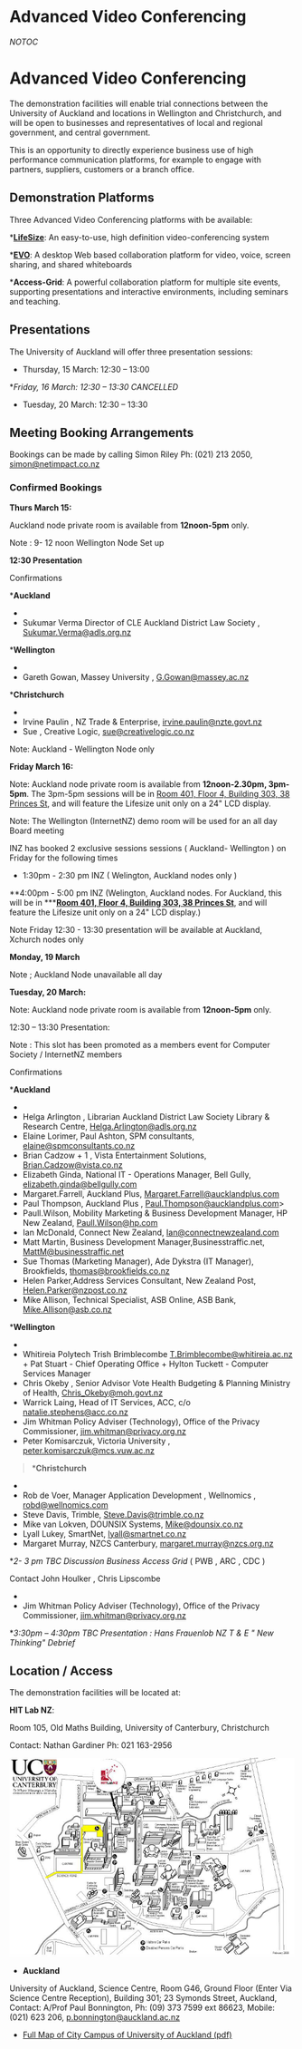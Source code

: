 # Advanced Video Conferencing

_*NOTOC*_

# Advanced Video Conferencing


The demonstration facilities will enable trial connections between the University of Auckland and locations in Wellington and Christchurch, and will be open to businesses and representatives of local and regional government, and central government.

This is an opportunity to directly experience business use of high performance communication platforms, for example to engage with partners, suppliers, customers or a branch office.

## Demonstration Platforms

Three Advanced Video Conferencing platforms with be available:

***[LifeSize](http://www.lifesize.com)**: An easy-to-use, high definition video-conferencing system

***[EVO](https://reannz.atlassian.net/wiki/pages/createpage.action?spaceKey=BeSTGRID&title=Template__EVO_vignette&linkCreation=true&fromPageId=3818228891)**: A desktop Web based collaboration platform for video, voice, screen sharing, and shared whiteboards

***Access-Grid**: A powerful collaboration platform for multiple site events, supporting presentations and interactive environments, including seminars and teaching.

## Presentations

The University of Auckland will offer three presentation sessions:

- Thursday, 15 March: 12:30 – 13:00

**Friday, 16 March: 12:30 – 13:30 *CANCELLED** 
- Tuesday, 20 March: 12:30 – 13:30

## Meeting Booking Arrangements

Bookings can be made by calling Simon Riley Ph: (021) 213 2050, simon@netimpact.co.nz

### Confirmed Bookings

**Thurs March 15:**

Auckland node private room is available from **12noon-5pm** only.

Note : 9- 12 noon Wellington Node Set up 

**12:30 Presentation**

Confirmations 

***Auckland**

- 
- Sukumar Verma Director of CLE Auckland District Law Society , Sukumar.Verma@adls.org.nz

***Wellington**

- 
- Gareth Gowan, Massey University , G.Gowan@massey.ac.nz

***Christchurch**

- 
- Irvine Paulin , NZ Trade & Enterprise, irvine.paulin@nzte.govt.nz
- Sue , Creative Logic,  sue@creativelogic.co.nz

Note: Auckland - Wellington Node only 

**Friday March 16:**

Note: Auckland node private room is available from **12noon-2.30pm, 3pm-5pm**. The 3pm-5pm sessions will be in [Room 401, Floor 4,  Building 303, 38 Princes St](https://reannz.atlassian.net/wiki/pages/createpage.action?spaceKey=BeSTGRID&title=Room%20401%2C%20Floor%204%2C%20%20Building%20303%2C%2038%20Princes%20St&linkCreation=true&fromPageId=3818228891), and will feature the Lifesize unit only on a 24" LCD display.

Note: The  Wellington (InternetNZ) demo room will be used for an all day Board meeting

INZ has booked 2 exclusive sessions sessions ( Auckland- Wellington ) on Friday for the following times

- 1:30pm - 2:30 pm INZ ( Welington, Auckland nodes only )

**4:00pm - 5:00 pm INZ (Welington, Auckland nodes. For Auckland, this will be in *****[Room 401, Floor 4,  Building 303, 38 Princes St](https://reannz.atlassian.net/wiki/pages/createpage.action?spaceKey=BeSTGRID&title=Room%20401%2C%20Floor%204%2C%20%20Building%20303%2C%2038%20Princes%20St&linkCreation=true&fromPageId=3818228891)**, and will feature the Lifesize unit only on a 24" LCD display.) 

Note  Friday 12:30 - 13:30 presentation will  be available at  Auckland, Xchurch nodes only 

**Monday, 19 March** 

Note ; Auckland Node unavailable all day 

**Tuesday, 20 March:**

Note: Auckland node private room is available from **12noon-5pm** only.

12:30 – 13:30 Presentation: 

Note :  This slot has been promoted as a members event for Computer Society / InternetNZ members

Confirmations

***Auckland**  

- 
- Helga Arlington , Librarian Auckland District Law Society Library & Research Centre, Helga.Arlington@adls.org.nz
- Elaine Lorimer, Paul Ashton, SPM consultants, elaine@spmconsultants.co.nz
- Brian Cadzow + 1  , Vista Entertainment Solutions, Brian.Cadzow@vista.co.nz
- Elizabeth Ginda, National IT - Operations Manager, Bell Gully,  elizabeth.ginda@bellgully.com
- Margaret.Farrell, Auckland Plus, Margaret.Farrell@aucklandplus.com
- Paul Thompson, Auckland Plus , Paul.Thompson@aucklandplus.com>
- Paull.Wilson, Mobility Marketing & Business Development Manager, HP New Zealand, Paull.Wilson@hp.com
- Ian McDonald, Connect New Zealand, Ian@connectnewzealand.com
- Matt Martin, Business Development Manager,Businesstraffic.net, MattM@businesstraffic.net
- Sue Thomas (Marketing Manager), Ade Dykstra (IT Manager), Brookfields, thomas@brookfields.co.nz
- Helen Parker,Address Services Consultant, New Zealand Post, Helen.Parker@nzpost.co.nz
- Mike Allison, Technical Specialist,  ASB Online, ASB Bank, Mike.Allison@asb.co.nz

***Wellington** 

- 
- Whitireia Polytech Trish Brimblecombe T.Brimblecombe@whitireia.ac.nz + Pat Stuart - Chief Operating Office + Hylton Tuckett - Computer Services Manager
- Chris Okeby , Senior Advisor Vote Health Budgeting & Planning Ministry of Health, Chris_Okeby@moh.govt.nz
- Warrick Laing,  Head of IT Services, ACC, c/o natalie.stephens@acc.co.nz
- Jim Whitman Policy Adviser (Technology), Office of the Privacy Commissioner,  jim.whitman@privacy.org.nz
- Peter Komisarczuk, Victoria University , peter.komisarczuk@mcs.vuw.ac.nz

>  ***Christchurch**

- 
- Rob de Voer, Manager Application Development , Wellnomics , robd@wellnomics.com
- Steve Davis, Trimble, Steve.Davis@trimble.co.nz
- Mike van Lokven, DOUNSIX Systems, Mike@dounsix.co.nz
- Lyall Lukey, SmartNet, lyall@smartnet.co.nz
- Margaret Murray, NZCS Canterbury, margaret.murray@nzcs.org.nz

**2- 3 pm  TBC   Discussion *Business Access Grid**   ( PWB , ARC , CDC  )

Contact John Houlker , Chris Lipscombe

- 
- Jim Whitman Policy Adviser (Technology), Office of the Privacy Commissioner,  jim.whitman@privacy.org.nz

**3:30pm – 4:30pm TBC    Presentation : *Hans Frauenlob NZ T & E " New Thinking" Debrief**

## Location / Access

The demonstration facilities will be located at:

**HIT Lab NZ**: 

Room 105, Old Maths Building, University of Canterbury, Christchurch

Contact: Nathan Gardiner Ph: 021 163-2956

![HITLabNZ_map.jpg](./attachments/HITLabNZ_map.jpg)
- **Auckland**

University of Auckland, Science Centre, Room G46, Ground Floor (Enter Via Science Centre Reception), Building 301; 23 Symonds Street, Auckland, Contact: A/Prof Paul Bonnington, Ph: (09) 373 7599 ext 86623, Mobile: (021) 623 206, p.bonnington@auckland.ac.nz

- [Full Map of City Campus of University of Auckland (pdf)](/wiki/download/attachments/3818228891/City.pdf?version=1&modificationDate=1539354289000&cacheVersion=1&api=v2)

